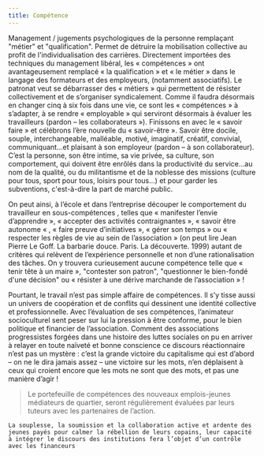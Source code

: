 ```yaml
---
title: Compétence
---
```


Management / jugements psychologiques de la personne remplaçant "métier" et "qualification". Permet de détruire la mobilisation collective au profit de l'individualisation des carrières. Directement importées des techniques du management libéral, les « compétences » ont avantageusement remplacé « la qualification » et « le métier » dans le langage des formateurs et des employeurs, (notamment associatifs). Le patronat veut se débarrasser des « métiers » qui permettent de résister collectivement et de s’organiser syndicalement. Comme il faudra désormais en changer cinq à six fois dans une vie, ce sont les « compétences » à s’adapter, à se rendre « employable » qui serviront désormais à évaluer les travailleurs (pardon – les collaborateurs »). Finissons en avec le « savoir faire » et célébrons l’ère nouvelle du « savoir-être ». Savoir être docile, souple, interchangeable, malléable, motivé, imaginatif, créatif, convivial, communiquant…et plaisant à son employeur (pardon – à son collaborateur). C’est la personne, son être intime, sa vie privée, sa culture, son comportement,  qui doivent être enrôlés dans la productivité du service…au nom de la qualité, ou du militantisme et de la noblesse des missions (culture pour tous, sport pour tous, loisirs pour tous…) et pour garder les subventions, c'est-à-dire la part de marché public.

On peut ainsi, à l’école et dans l’entreprise découper le comportement du travailleur en sous-compétences , telles que « manifester l’envie d’apprendre »,  « accepter des activités contraignantes », « savoir être autonome « , « faire preuve d’initiatives », « gérer son temps »  ou « respecter les règles de vie au sein de l’association » (on peut lire Jean Pierre Le Goff. La barbarie douce. Paris. La découverte. 1999) autant de critères qui relèvent de l’expérience personnelle et non d’une rationalisation des tâches. On y trouvera curieusement aucune compétence telle que « tenir tête à un maire », "contester son patron", "questionner le bien-fondé d'une décision" ou « résister à une dérive marchande de l’association » !

Pourtant, le travail n’est pas simple affaire de compétences. Il s’y tisse aussi un univers de coopération et de conflits qui dessinent une identité collective et professionnelle. Avec l’évaluation de ses compétences, l’animateur socioculturel sent peser sur lui la pression à être conforme, pour le bien politique et financier de l’association. Comment des associations progressistes forgées dans une histoire des luttes sociales on pu en arriver à relayer en toute naïveté et bonne conscience ce discours réactionnaire n’est pas un mystère : c’est la grande victoire du capitalisme qui est d’abord – on ne le dira jamais assez – une victoire sur les mots, n’en déplaisent à ceux qui croient encore que les mots ne sont que des mots, et pas une manière d’agir !

> Le portefeuille de compétences des  nouveaux emplois-jeunes  médiateurs de quartier, seront régulièrement évaluées par leurs tuteurs avec les partenaires de l’action.

`La souplesse, la soumission et la collaboration active et ardente des jeunes payés pour calmer la rébellion de leurs copains, leur capacité à intégrer le discours des institutions fera l’objet d’un contrôle avec les financeurs`
